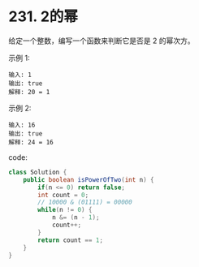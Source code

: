 # 231. 2的幂

给定一个整数，编写一个函数来判断它是否是 2 的幂次方。

示例 1:
```
输入: 1
输出: true
解释: 20 = 1
```
示例 2:
```
输入: 16
输出: true
解释: 24 = 16
```

code:
```java
class Solution {
    public boolean isPowerOfTwo(int n) {
        if(n <= 0) return false;
        int count = 0;
        // 10000 & (01111) = 00000
        while(n != 0) {
            n &= (n - 1);
            count++;
        }
        return count == 1;
    }
}
```